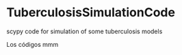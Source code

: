 # TuberculosisSimulationCode
scypy code for simulation of some tuberculosis models

Los códigos mmm
